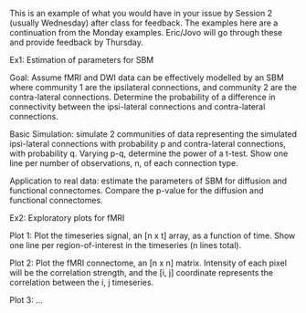 This is an example of what you would have in your issue by Session 2 (usually Wednesday) after class for feedback. The examples here are a continuation from the Monday examples. Eric/Jovo will go through these and provide feedback by Thursday. 

Ex1: Estimation of parameters for SBM

Goal: Assume fMRI and DWI data can be effectively modelled by an SBM where community 1 are the ipsilateral connections, and community 2 are the contra-lateral connections. Determine the probability of a difference in connectivity between the ipsi-lateral connections and contra-lateral connections.

Basic Simulation: simulate 2 communities of data representing the simulated ipsi-lateral connections with probability p and contra-lateral connections, with probability q. Varying p-q, determine the power of a t-test. Show one line per number of observations, n, of each connection type. 

Application to real data: estimate the parameters of SBM for diffusion and functional connectomes. Compare the p-value for the diffusion and functional connectomes.

Ex2: Exploratory plots for fMRI

Plot 1: Plot the timeseries signal, an [n x t] array, as a function of time. Show one line per region-of-interest in the timeseries (n lines total). 

Plot 2: Plot the fMRI connectome, an [n x n] matrix. Intensity of each pixel will be the correlation strength, and the [i, j] coordinate represents the correlation between the i, j timeseries.

Plot 3: ...

